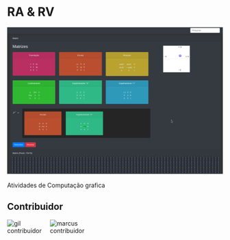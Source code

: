 # RA & RV

![pagina_home](./home.gif)

 Atividades de Computação grafica

## Contribuidor

<img align="left" alt="gil contribuidor" width="100" height="100" src="https://github.com/gilberto-009199/ra_rv/assets/38070920/81c16a51-1c86-4c20-a878-e96f81e69f45">
<img align="left" alt="marcus contribuidor" width="100" height="100" src="https://github.com/gilberto-009199/ra_rv/assets/38070920/238057d4-88f6-492d-b4c8-517d7b09066a">
